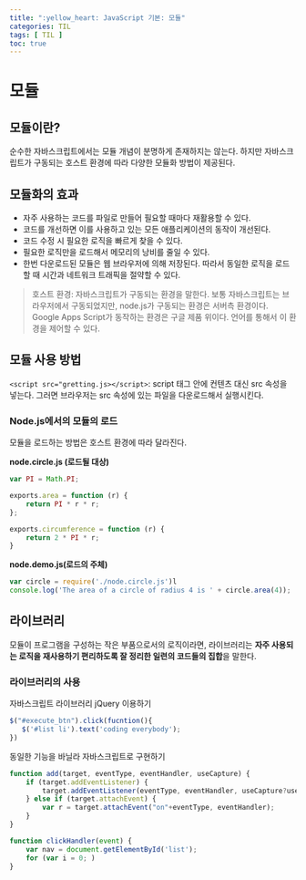 ```yaml
---
title: ":yellow_heart: JavaScript 기본: 모듈"
categories: TIL
tags: [ TIL ]
toc: true
---
```


# 모듈

## 모듈이란?

순수한 자바스크립트에서는 모듈 개념이 분명하게 존재하지는 않는다. 하지만 자바스크립트가 구동되는 호스트 환경에 따라 다양한 모듈화 방법이 제공된다. 

## 모듈화의 효과

- 자주 사용하는 코드를 파일로 만들어 필요할 때마다 재활용할 수 있다.
- 코드를 개선하면 이를 사용하고 있는 모든 애플리케이션의 동작이 개선된다.
- 코드 수정 시 필요한 로직을 빠르게 찾을 수 있다.
- 필요한 로직만을 로드해서 메모리의 낭비를 줄일 수 있다.
- 한번 다운로드된 모듈은 웹 브라우저에 의해 저장된다. 따라서 동일한 로직을 로드할 때 시간과 네트워크 트래픽을 절약할 수 있다.

> 호스트 환경: 자바스크립트가 구동되는 환경을 말한다. 보통 자바스크립트는 브라우저에서 구동되었지만, node.js가 구동되는 환경은 서버측 환경이다. Google Apps Script가 동작하는 환경은 구글 제품 위이다. 언어를 통해서 이 환경을 제어할 수 있다. 


## 모듈 사용 방법

`<script src="gretting.js></script>`: script 태그 안에 컨텐츠 대신 src 속성을 넣는다. 그러면 브라우저는 src 속성에 있는 파일을 다운로드해서 실행시킨다.

### Node.js에서의 모듈의 로드

모듈을 로드하는 방법은 호스트 환경에 따라 달라진다.

**node.circle.js (로드될 대상)**

```javascript
var PI = Math.PI;

exports.area = function (r) {
    return PI * r * r;
};

exports.circumference = function (r) {
    return 2 * PI * r;
}
```

**node.demo.js(로드의 주체)**

```javascript
var circle = require('./node.circle.js')l
console.log('The area of a circle of radius 4 is ' + circle.area(4));
```



## 라이브러리

모듈이 프로그램을 구성하는 작은 부품으로서의 로직이라면, 라이브러리는 **자주 사용되는 로직을 재사용하기 편리하도록 잘 정리한 일련의 코드들의 집합**을 말한다.

### 라이브러리의 사용

자바스크립트 라이브러리 jQuery 이용하기

```javascript
$("#execute_btn").click(fucntion(){
   $('#list li').text('coding everybody');
})
```

동일한 기능을 바닐라 자바스크립트로 구현하기

```javascript
function add(target, eventType, eventHandler, useCapture) {
    if (target.addEventListener) {
        target.addEventListener(eventType, eventHandler, useCapture?useCapture:false);
    } else if (target.attachEvent) {
        var r = target.attachEvent("on"+eventType, eventHandler);
    }
}

function clickHandler(event) {
    var nav = document.getElementById('list');
    for (var i = 0; )
}
```


